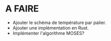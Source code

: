 # A FAIRE

- Ajouter le schéma de température par palier.
- Ajouter une implémentation en Rust.
- Implémenter l'algorithme MOSES?
